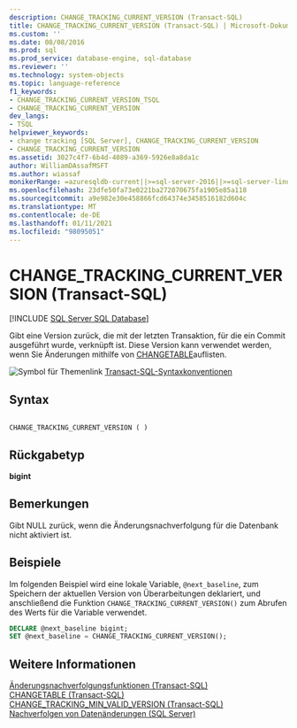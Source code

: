 ```yaml
---
description: CHANGE_TRACKING_CURRENT_VERSION (Transact-SQL)
title: CHANGE_TRACKING_CURRENT_VERSION (Transact-SQL) | Microsoft-Dokumentation
ms.custom: ''
ms.date: 08/08/2016
ms.prod: sql
ms.prod_service: database-engine, sql-database
ms.reviewer: ''
ms.technology: system-objects
ms.topic: language-reference
f1_keywords:
- CHANGE_TRACKING_CURRENT_VERSION_TSQL
- CHANGE_TRACKING_CURRENT_VERSION
dev_langs:
- TSQL
helpviewer_keywords:
- change tracking [SQL Server], CHANGE_TRACKING_CURRENT_VERSION
- CHANGE_TRACKING_CURRENT_VERSION
ms.assetid: 3027c4f7-6b4d-4089-a369-5926e8a8da1c
author: WilliamDAssafMSFT
ms.author: wiassaf
monikerRange: =azuresqldb-current||>=sql-server-2016||>=sql-server-linux-2017||=azuresqldb-mi-current
ms.openlocfilehash: 23dfe50fa73e0221ba272070675fa1905e85a118
ms.sourcegitcommit: a9e982e30e458866fcd64374e3458516182d604c
ms.translationtype: MT
ms.contentlocale: de-DE
ms.lasthandoff: 01/11/2021
ms.locfileid: "98095051"
---
```

# <a name="change_tracking_current_version-transact-sql"></a>CHANGE_TRACKING_CURRENT_VERSION (Transact-SQL)
[!INCLUDE [SQL Server SQL Database](../../includes/applies-to-version/sql-asdb.md)]

  Gibt eine Version zurück, die mit der letzten Transaktion, für die ein Commit ausgeführt wurde, verknüpft ist. Diese Version kann verwendet werden, wenn Sie Änderungen mithilfe von [CHANGETABLE](../../relational-databases/system-functions/changetable-transact-sql.md)auflisten.  
  
 ![Symbol für Themenlink](../../database-engine/configure-windows/media/topic-link.gif "Symbol für Themenlink") [Transact-SQL-Syntaxkonventionen](../../t-sql/language-elements/transact-sql-syntax-conventions-transact-sql.md)  
  
## <a name="syntax"></a>Syntax  
  
```  
  
CHANGE_TRACKING_CURRENT_VERSION ( )  
```  
  
## <a name="return-type"></a>Rückgabetyp  
 **bigint**  
  
## <a name="remarks"></a>Bemerkungen  
 Gibt NULL zurück, wenn die Änderungsnachverfolgung für die Datenbank nicht aktiviert ist.  
  
## <a name="examples"></a>Beispiele  
 Im folgenden Beispiel wird eine lokale Variable, `@next_baseline`, zum Speichern der aktuellen Version von Überarbeitungen deklariert, und anschließend die Funktion `CHANGE_TRACKING_CURRENT_VERSION()` zum Abrufen des Werts für die Variable verwendet.  
  
```sql  
DECLARE @next_baseline bigint;  
SET @next_baseline = CHANGE_TRACKING_CURRENT_VERSION();  
```  
  
## <a name="see-also"></a>Weitere Informationen  
 [Änderungsnachverfolgungsfunktionen &#40;Transact-SQL&#41;](../../relational-databases/system-functions/change-tracking-functions-transact-sql.md)   
 [CHANGETABLE &#40;Transact-SQL&#41;](../../relational-databases/system-functions/changetable-transact-sql.md)   
 [CHANGE_TRACKING_MIN_VALID_VERSION &#40;Transact-SQL&#41;](../../relational-databases/system-functions/change-tracking-min-valid-version-transact-sql.md)   
 [Nachverfolgen von Datenänderungen &#40;SQL Server&#41;](../../relational-databases/track-changes/track-data-changes-sql-server.md)  
  
  
